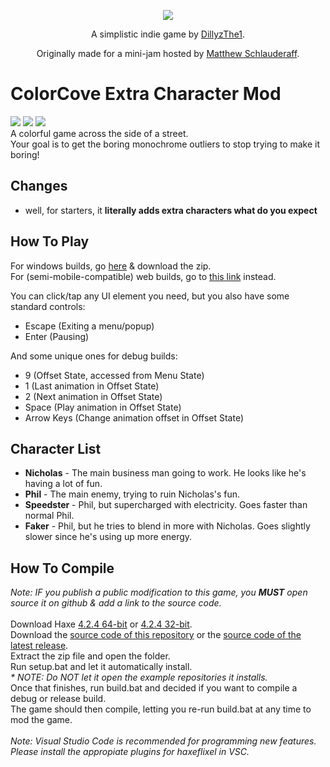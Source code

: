 <p align="center">
  <img align="center" src="art/sign logo.png">
</p>
<p align="center">
  A simplistic indie game by <a href="https://www.github.com/DillyzThe1">DillyzThe1</a>.
</p>
<p align="center">
  Originally made for a mini-jam hosted by <a href="https://matthew-schlauderaff.itch.io/">Matthew Schlauderaff</a>.
</p>



# ColorCove Extra Character Mod

[![](https://img.shields.io/github/downloads/DillyzThe1/Colorcove/total.svg)](../../releases) [![](https://img.shields.io/github/v/release/DillyzThe1/ColorCove)](../../releases/latest) [![](https://img.shields.io/github/repo-size/DillyzThe1/ColorCove)](../../archive/refs/heads/main.zip)<br/>
A colorful game across the side of a street.<br/>
Your goal is to get the boring monochrome outliers to stop trying to make it boring!

## Changes

* well, for starters, it <b>literally adds extra characters what do you expect</b>

## How To Play

For windows builds, go [here](https://github.com/DillyzThe1/ColorCove/releases) & download the zip.<br/>
For (semi-mobile-compatible) web builds, go to [this link](https://dillyzthe1.github.io/ColorCoveWebBuild/) instead.

You can click/tap any UI element you need, but you also have some standard controls:<br/>
* Escape (Exiting a menu/popup)<br/>
* Enter (Pausing)<br/>

And some unique ones for debug builds:<br/>
* 9 (Offset State, accessed from Menu State)<br/>
* 1 (Last animation in Offset State)<br/>
* 2 (Next animation in Offset State)<br/>
* Space (Play animation in Offset State)<br/>
* Arrow Keys (Change animation offset in Offset State)<br/>

## Character List

* <b>Nicholas</b> - The main business man going to work. He looks like he's having a lot of fun.
* <b>Phil</b> - The main enemy, trying to ruin Nicholas's fun.
* <b>Speedster</b> - Phil, but supercharged with electricity. Goes faster than normal Phil.
* <b>Faker</b> - Phil, but he tries to blend in more with Nicholas. Goes slightly slower since he's using up more energy.

## How To Compile
<i>Note: IF you publish a public modification to this game, you <b>MUST</b> open source it on github & add a link to the source code.</i>
<br/>
<br/>
Download Haxe [4.2.4 64-bit](https://haxe.org/download/file/4.2.4/haxe-4.2.4-win64.exe/) or [4.2.4 32-bit](https://haxe.org/download/file/4.2.4/haxe-4.2.4-win.exe/).
<br/>
Download the [source code of this repository](https://www.github.com/DillyzThe1/ColorCove/archive/refs/heads/main.zip) or the [source code of the latest release](https://www.github.com/DillyzThe1/ColorCove/releases/latest).
<br/>
Extract the zip file and open the folder.<br/>
Run setup.bat and let it automatically install.<br/>
<i>* NOTE: Do NOT let it open the example repositories it installs.</i><br/>
Once that finishes, run build.bat and decided if you want to compile a debug or release build.<br/>
The game should then compile, letting you re-run build.bat at any time to mod the game.<br/>
<br/>
<i>Note: Visual Studio Code is recommended for programming new features. Please install the appropiate plugins for haxeflixel in VSC.</i><br/>
